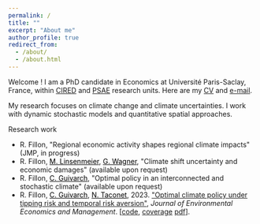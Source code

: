 ```yaml
---
permalink: /
title: ""
excerpt: "About me"
author_profile: true
redirect_from: 
  - /about/
  - /about.html
---
```


Welcome ! I am a PhD candidate in Economics at Université Paris-Saclay, France, within [CIRED](http://www.centre-cired.fr/en/) and [PSAE](https://www6.versailles-grignon.inrae.fr/psae_eng/) research units. Here are my [CV](https://RomainFillon.github.io/files/academic_CV_2023.pdf) and <a href="mailto:rfillon@protonmail.com">e-mail</a>. 

My research focuses on climate change and climate uncertainties. I work with dynamic stochastic models and quantitative spatial approaches. 

Research work 
+ R. Fillon, "Regional economic activity shapes regional climate impacts" (JMP, in progress)
+ R. Fillon, <a href="https://mlinsenmeier.com/" style="color: black;">M. Linsenmeier</a>, <a href="https://gwagner.com" style="color: black;">G. Wagner</a>, "Climate shift uncertainty and economic damages" (available upon request)
+ R. Fillon, <a href="https://www.centre-cired.fr/celine-guivarch/" style="color: black;">C. Guivarch</a>, "Optimal policy in an interconnected and stochastic climate" (available upon request)
+ R. Fillon, <a href="https://www.centre-cired.fr/celine-guivarch/" style="color: black;">C. Guivarch</a>, <a href="https://www.nicolastaconet.com/home" style="color: black;">N. Taconet</a>, 2023. ["Optimal climate policy under tipping risk and temporal risk aversion"](https://www.sciencedirect.com/science/article/pii/S0095069623000682), *Journal* *of* *Environmental* *Economics* *and* *Management*. [[code](https://github.com/CIRED/DSCE/tree/main), [coverage](https://e-axes.org/research/optimal-climate-policies-with-tipping-and-temporal-risk/) [pdf](https://RomainFillon.github.io/files/editable_paper.pdf)].
